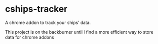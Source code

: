 # cships-tracker

A chrome addon to track your ships' data.

This project is on the backburner until I find a more efficient way to store data for chrome addons